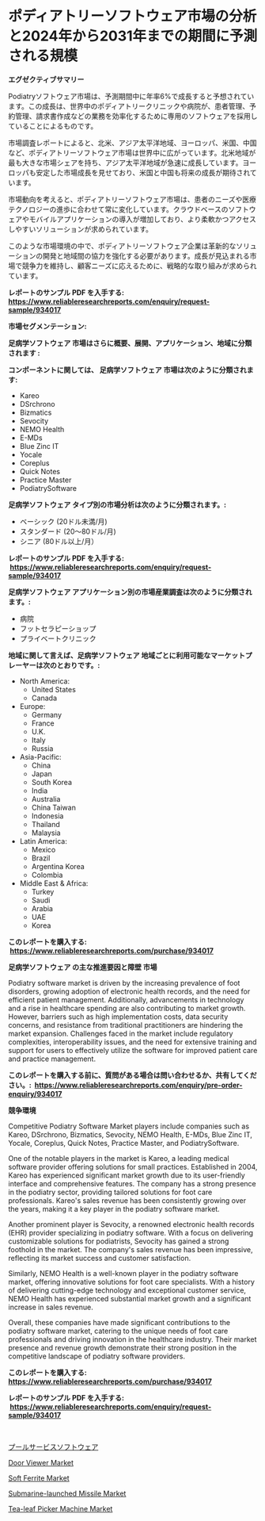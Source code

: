 <p><h1>ポディアトリーソフトウェア市場の分析と2024年から2031年までの期間に予測される規模</h1></p><p><strong>エグゼクティブサマリー</strong></p>
<p><p>Podiatryソフトウェア市場は、予測期間中に年率6%で成長すると予想されています。この成長は、世界中のポディアトリークリニックや病院が、患者管理、予約管理、請求書作成などの業務を効率化するために専用のソフトウェアを採用していることによるものです。</p><p>市場調査レポートによると、北米、アジア太平洋地域、ヨーロッパ、米国、中国など、ポディアトリーソフトウェア市場は世界中に広がっています。北米地域が最も大きな市場シェアを持ち、アジア太平洋地域が急速に成長しています。ヨーロッパも安定した市場成長を見せており、米国と中国も将来の成長が期待されています。</p><p>市場動向を考えると、ポディアトリーソフトウェア市場は、患者のニーズや医療テクノロジーの進歩に合わせて常に変化しています。クラウドベースのソフトウェアやモバイルアプリケーションの導入が増加しており、より柔軟かつアクセスしやすいソリューションが求められています。</p><p>このような市場環境の中で、ポディアトリーソフトウェア企業は革新的なソリューションの開発と地域間の協力を強化する必要があります。成長が見込まれる市場で競争力を維持し、顧客ニーズに応えるために、戦略的な取り組みが求められています。</p></p>
<p><strong>レポートのサンプル PDF を入手する: <a href="https://www.reliableresearchreports.com/enquiry/request-sample/934017">https://www.reliableresearchreports.com/enquiry/request-sample/934017</a></strong></p>
<p><strong>市場セグメンテーション:</strong></p>
<p><strong> 足病学ソフトウェア 市場はさらに概要、展開、アプリケーション、地域に分類されます :</strong></p>
<p><strong>コンポーネントに関しては、 足病学ソフトウェア 市場は次のように分類されます: &nbsp;</strong></p>
<p><ul><li>Kareo</li><li>DSrchrono</li><li>Bizmatics</li><li>Sevocity</li><li>NEMO Health</li><li>E-MDs</li><li>Blue Zinc IT</li><li>Yocale</li><li>Coreplus</li><li>Quick Notes</li><li>Practice Master</li><li>PodiatrySoftware</li></ul></p>
<p><strong> 足病学ソフトウェア タイプ別の市場分析は次のように分類されます。:</strong></p>
<p><ul><li>ベーシック (20ドル未満/月)</li><li>スタンダード (20～80ドル/月)</li><li>シニア (80ドル以上/月）</li></ul></p>
<p><strong>レポートのサンプル PDF を入手する: &nbsp;<a href="https://www.reliableresearchreports.com/enquiry/request-sample/934017">https://www.reliableresearchreports.com/enquiry/request-sample/934017</a></strong></p>
<p><strong> 足病学ソフトウェア アプリケーション別の市場産業調査は次のように分類されます。:</strong></p>
<p><ul><li>病院</li><li>フットセラピーショップ</li><li>プライベートクリニック</li></ul></p>
<p><strong>地域に関して言えば、足病学ソフトウェア 地域ごとに利用可能なマーケットプレーヤーは次のとおりです。:</strong></p>
<p><ul>
    <li>
        North America:
        <ul>
            <li>United States</li>
            <li>Canada</li>
        </ul>
    </li>
    <li>
        Europe:
        <ul>
            <li>Germany</li>
            <li>France</li>
            <li>U.K.</li>
            <li>Italy</li>
            <li>Russia</li>
        </ul>
    </li>
    <li>
        Asia-Pacific:
        <ul>
            <li>China</li>
            <li>Japan</li>
            <li>South Korea</li>
            <li>India</li>
            <li>Australia</li>
            <li>China Taiwan</li>
            <li>Indonesia</li>
            <li>Thailand</li>
            <li>Malaysia</li>
        </ul>
    </li>
    <li>
        Latin America:
        <ul>
            <li>Mexico</li>
            <li>Brazil</li>
            <li>Argentina Korea</li>
            <li>Colombia</li>
        </ul>
    </li>
    <li>
        Middle East & Africa:
        <ul>
            <li>Turkey</li>
            <li>Saudi</li>
            <li>Arabia</li>
            <li>UAE</li>
            <li>Korea</li>
        </ul>
    </li>
    </ul></p>
<p><strong>このレポートを購入する: &nbsp;<a href="https://www.reliableresearchreports.com/purchase/934017">https://www.reliableresearchreports.com/purchase/934017</a></strong></p>
<p><strong>足病学ソフトウェア の主な推進要因と障壁 市場</strong></p>
<p><p>Podiatry software market is driven by the increasing prevalence of foot disorders, growing adoption of electronic health records, and the need for efficient patient management. Additionally, advancements in technology and a rise in healthcare spending are also contributing to market growth. However, barriers such as high implementation costs, data security concerns, and resistance from traditional practitioners are hindering the market expansion. Challenges faced in the market include regulatory complexities, interoperability issues, and the need for extensive training and support for users to effectively utilize the software for improved patient care and practice management.</p></p>
<p><strong>このレポートを購入する前に、質問がある場合は問い合わせるか、共有してください。:&nbsp; <a href="https://www.reliableresearchreports.com/enquiry/pre-order-enquiry/934017">https://www.reliableresearchreports.com/enquiry/pre-order-enquiry/934017</a></strong></p>
<p><strong>競争環境</strong></p>
<p><p>Competitive Podiatry Software Market players include companies such as Kareo, DSrchrono, Bizmatics, Sevocity, NEMO Health, E-MDs, Blue Zinc IT, Yocale, Coreplus, Quick Notes, Practice Master, and PodiatrySoftware. </p><p>One of the notable players in the market is Kareo, a leading medical software provider offering solutions for small practices. Established in 2004, Kareo has experienced significant market growth due to its user-friendly interface and comprehensive features. The company has a strong presence in the podiatry sector, providing tailored solutions for foot care professionals. Kareo's sales revenue has been consistently growing over the years, making it a key player in the podiatry software market.</p><p>Another prominent player is Sevocity, a renowned electronic health records (EHR) provider specializing in podiatry software. With a focus on delivering customizable solutions for podiatrists, Sevocity has gained a strong foothold in the market. The company's sales revenue has been impressive, reflecting its market success and customer satisfaction.</p><p>Similarly, NEMO Health is a well-known player in the podiatry software market, offering innovative solutions for foot care specialists. With a history of delivering cutting-edge technology and exceptional customer service, NEMO Health has experienced substantial market growth and a significant increase in sales revenue.</p><p>Overall, these companies have made significant contributions to the podiatry software market, catering to the unique needs of foot care professionals and driving innovation in the healthcare industry. Their market presence and revenue growth demonstrate their strong position in the competitive landscape of podiatry software providers.</p></p>
<p><strong>このレポートを購入する: &nbsp; <a href="https://www.reliableresearchreports.com/purchase/934017">https://www.reliableresearchreports.com/purchase/934017</a></strong></p>
<p><strong>レポートのサンプル PDF を入手する: &nbsp;<a href="https://www.reliableresearchreports.com/enquiry/request-sample/934017">https://www.reliableresearchreports.com/enquiry/request-sample/934017</a></strong><strong></strong></p>
<p>&nbsp;</p>
<p><p><a href="https://github.com/lababdou/Market-Research-Report-List-2/blob/main/1787893184269.md">プールサービスソフトウェア</a></p><p><a href="https://five-trouble-98a.notion.site/Door-Viewer-Market-Analysis-and-Market-Size-Global-Industry-Overview-Market-Segmentation-and-Forec-6f9073aa73b84d2fb4c2a233e3c95e1d">Door Viewer Market</a></p><p><a href="https://view.publitas.com/reportprime-1/global-soft-ferrite-market-size-and-market-trends-insights-and-projections-from-2024-to-2031/">Soft Ferrite Market</a></p><p><a href="https://issuu.com/reportprime-2/docs/submarine-launched-missile-market-size-2030.pptx">Submarine-launched Missile Market</a></p><p><a href="https://issuu.com/reportprime-2/docs/tea-leaf-picker-machine-market-size-2030.pptx">Tea-leaf Picker Machine Market</a></p></p>
